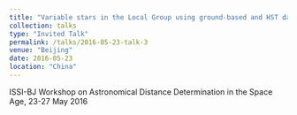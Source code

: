```yaml
---
title: "Variable stars in the Local Group using ground-based and HST data"
collection: talks
type: "Invited Talk"
permalink: /talks/2016-05-23-talk-3
venue: "Beijing"
date: 2016-05-23
location: "China"
---
```


ISSI-BJ Workshop on Astronomical Distance Determination in the Space Age, 23-27 May 2016
